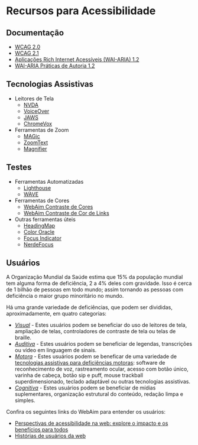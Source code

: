 # Recursos para Acessibilidade

## Documentação

- [WCAG 2.0](https://www.w3.org/TR/WCAG20/)
- [WCAG 2.1](https://www.w3.org/TR/WCAG21/)
- [Aplicações Rich Internet Acessíveis (WAI-ARIA) 1.2](https://www.w3.org/TR/wai-aria-1.2/)
- [WAI-ARIA Práticas de Autoria 1.2](https://www.w3.org/TR/wai-aria-practices-1.2/)

## Tecnologias Assistivas

- Leitores de Tela
  - [NVDA](https://www.nvaccess.org/download/)
  - [VoiceOver](https://www.apple.com/accessibility/mac/vision/)
  - [JAWS](https://www.freedomscientific.com/products/software/jaws/?utm_term=jaws%20screen%20reader&utm_source=adwords&utm_campaign=All+Products&utm_medium=ppc&hsa_tgt=kwd-394361346638&hsa_cam=200218713&hsa_ad=296201131673&hsa_kw=jaws%20screen%20reader&hsa_grp=52663682111&hsa_net=adwords&hsa_mt=e&hsa_src=g&hsa_acc=1684996396&hsa_ver=3&gclid=Cj0KCQjwnv71BRCOARIsAIkxW9HXKQ6kKNQD0q8a_1TXSJXnIuUyb65KJeTWmtS6BH96-5he9dsNq6oaAh6UEALw_wcB)
  - [ChromeVox](https://chrome.google.com/webstore/detail/chromevox-classic-extensi/kgejglhpjiefppelpmljglcjbhoiplfn?hl=en)
- Ferramentas de Zoom
  - [MAGic](https://www.freedomscientific.com/products/software/magic/)
  - [ZoomText](https://www.zoomtext.com/)
  - [Magnifier](https://support.microsoft.com/en-us/help/11542/windows-use-magnifier-to-make-things-easier-to-see)

## Testes

- Ferramentas Automatizadas
  - [Lighthouse](https://chrome.google.com/webstore/detail/lighthouse/blipmdconlkpinefehnmjammfjpmpbjk)
  - [WAVE](https://chrome.google.com/webstore/detail/wave-evaluation-tool/jbbplnpkjmmeebjpijfedlgcdilocofh)
- Ferramentas de Cores
  - [WebAim Contraste de Cores](https://webaim.org/resources/contrastchecker/)
  - [WebAim Contraste de Cor de Links](https://webaim.org/resources/linkcontrastchecker)
- Outras ferramentas úteis
  - [HeadingMap](https://chrome.google.com/webstore/detail/headingsmap/flbjommegcjonpdmenkdiocclhjacmbi?hl=en…)
  - [Color Oracle](https://colororacle.org)
  - [Focus Indicator](https://chrome.google.com/webstore/detail/focus-indicator/heeoeadndnhebmfebjccbhmccmaoedlf?hl=en-US…)
  - [NerdeFocus](https://chrome.google.com/webstore/detail/nerdefocus/lpfiljldhgjecfepfljnbjnbjfhennpd?hl=en-US…)

## Usuários

A Organização Mundial da Saúde estima que 15% da população mundial tem alguma forma de deficiência, 2 a 4% deles com gravidade. Isso é cerca de 1 bilhão de pessoas em todo mundo; assim tornando as pessoas com deficiência o maior grupo minoritário no mundo.

Há uma grande variedade de deficiências, que podem ser divididas, aproximadamente, em quatro categorias:


- _[Visual](https://webaim.org/articles/visual/)_ - Estes usuários podem se beneficiar do uso de leitores de tela, ampliação de telas, controladores de contraste de tela ou telas de braille.
- _[Auditiva](https://webaim.org/articles/auditory/)_ - Estes usuários podem se beneficiar de legendas, transcrições ou vídeo em linguagem de sinais.
- _[Motora](https://webaim.org/articles/motor/)_ - Estes usuários podem se beneficar de uma variedade de [tecnologias assistivas para deficiências motoras](https://webaim.org/articles/motor/assistive): software de reconhecimento de voz, rastreamento ocular, acesso com botão único, varinha de cabeça, botão sip e puff, mouse trackball superdimensionado, teclado adaptável ou outras tecnologias assistivas.
- _[Cognitiva](https://webaim.org/articles/cognitive/)_ - Estes usuários podem se beneficiar de mídias suplementares, organização estrutural do conteúdo, redação limpa e simples. 


Confira os seguintes links do WebAim para entender os usuários:

- [Perspectivas de acessibilidade na web: explore o impacto e os benefícios para todos](https://www.w3.org/WAI/perspective-videos/)
- [Histórias de usuários da web](https://www.w3.org/WAI/people-use-web/user-stories/)
